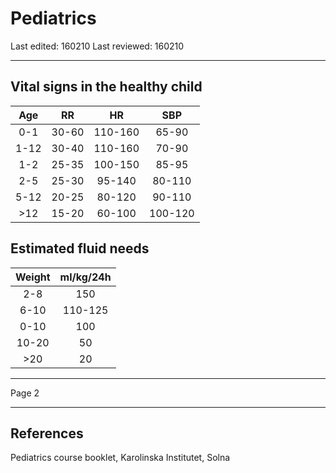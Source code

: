 Pediatrics
==========
Last edited: 160210
Last reviewed: 160210

---------------------------------------

Vital signs in the healthy child
--------------------------------
| Age  |   RR  |    HR   |   SBP   |
|:----:|:-----:|:-------:|:-------:|
| 0-1  | 30-60 | 110-160 |  65-90  |
| 1-12 | 30-40 | 110-160 |  70-90  |
| 1-2  | 25-35 | 100-150 |  85-95  |
| 2-5  | 25-30 |  95-140 |  80-110 |
| 5-12 | 20-25 |  80-120 |  90-110 |
| >12  | 15-20 |  60-100 | 100-120 |

Estimated fluid needs
---------------------
| Weight | ml/kg/24h |
|:------:|:---------:|
|  2-8   |    150    |
|  6-10  |  110-125  |
|  0-10  |    100    |
| 10-20  |     50    |
|  >20   |     20    |

---------------------------------------

Page 2

---------------------------------------

References
----------
Pediatrics course booklet, Karolinska Institutet, Solna